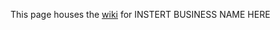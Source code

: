 This page houses the [wiki](https://github.com/sircarmart/Entrepreneurism-Ethics-project/wiki) for INSTERT BUSINESS NAME HERE
